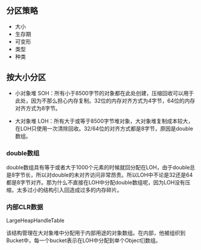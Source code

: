 ## 分区策略

-   大小
-   生存期
-   可变形
-   类型
-   种类

## 按大小分区

-   小对象堆 SOH：所有小于8500字节的对象都在此处创建，压缩回收可以用于此处，因为不那么担心内存复制。32位的内存对齐方式为4字节，64位的内存对齐方式为8字节。
    
-   大对象堆 LOH：所有大于或等于8500字节堆对象，大对象堆复制成本较大，在LOH只使用一次清除回收。32/64位的对齐方式都是8字节，原因是double数组。
    

### double数组

double数组具有等于或者大于1000个元素的时候就回分配在LOH，由于double总是8字节长，所以对double的未对齐访问非常昂贵。所以LOH中不论是32还是64都是8字节对齐。那为什么不直接在LOH中分配double数组呢，因为LOH没有压缩，太多过小的结构引入回造成过多的内存碎片。

### 内部CLR数据

LargeHeapHandleTable

该结构管理在大对象堆中分配用于内部用途的对象数组。在内部，他被组织到Bucket中，每一个bucket表示在LOH中分配到单个Object[]数组。

